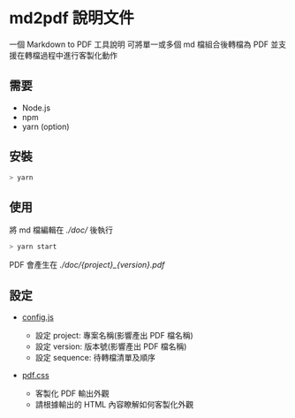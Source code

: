 # md2pdf 說明文件

一個 Markdown to PDF 工具說明
可將單一或多個 md 檔組合後轉檔為 PDF
並支援在轉檔過程中進行客製化動作

## 需要

* Node.js
* npm
* yarn (option)

## 安裝

```bash
> yarn
```

## 使用

將 md 檔編輯在 *./doc/* 後執行

```bash
> yarn start
```

PDF 會產生在 *./doc/{project}_{version}.pdf*

## 設定

* [config.js](./config.js)
  * 設定 project: 專案名稱(影響產出 PDF 檔名稱)
  * 設定 version: 版本號(影響產出 PDF 檔名稱)
  * 設定 sequence: 待轉檔清單及順序

* [pdf.css](./pdf.css)
  * 客製化 PDF 輸出外觀
  * 請根據輸出的 HTML 內容瞭解如何客製化外觀
